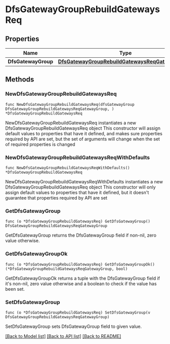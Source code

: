 # DfsGatewayGroupRebuildGatewaysReq

## Properties

Name | Type | Description | Notes
------------ | ------------- | ------------- | -------------
**DfsGatewayGroup** | [**DfsGatewayGroupRebuildGatewaysReqGatewayGroup**](DfsGatewayGroupRebuildGatewaysReqGatewayGroup.md) |  | 

## Methods

### NewDfsGatewayGroupRebuildGatewaysReq

`func NewDfsGatewayGroupRebuildGatewaysReq(dfsGatewayGroup DfsGatewayGroupRebuildGatewaysReqGatewayGroup, ) *DfsGatewayGroupRebuildGatewaysReq`

NewDfsGatewayGroupRebuildGatewaysReq instantiates a new DfsGatewayGroupRebuildGatewaysReq object
This constructor will assign default values to properties that have it defined,
and makes sure properties required by API are set, but the set of arguments
will change when the set of required properties is changed

### NewDfsGatewayGroupRebuildGatewaysReqWithDefaults

`func NewDfsGatewayGroupRebuildGatewaysReqWithDefaults() *DfsGatewayGroupRebuildGatewaysReq`

NewDfsGatewayGroupRebuildGatewaysReqWithDefaults instantiates a new DfsGatewayGroupRebuildGatewaysReq object
This constructor will only assign default values to properties that have it defined,
but it doesn't guarantee that properties required by API are set

### GetDfsGatewayGroup

`func (o *DfsGatewayGroupRebuildGatewaysReq) GetDfsGatewayGroup() DfsGatewayGroupRebuildGatewaysReqGatewayGroup`

GetDfsGatewayGroup returns the DfsGatewayGroup field if non-nil, zero value otherwise.

### GetDfsGatewayGroupOk

`func (o *DfsGatewayGroupRebuildGatewaysReq) GetDfsGatewayGroupOk() (*DfsGatewayGroupRebuildGatewaysReqGatewayGroup, bool)`

GetDfsGatewayGroupOk returns a tuple with the DfsGatewayGroup field if it's non-nil, zero value otherwise
and a boolean to check if the value has been set.

### SetDfsGatewayGroup

`func (o *DfsGatewayGroupRebuildGatewaysReq) SetDfsGatewayGroup(v DfsGatewayGroupRebuildGatewaysReqGatewayGroup)`

SetDfsGatewayGroup sets DfsGatewayGroup field to given value.



[[Back to Model list]](../README.md#documentation-for-models) [[Back to API list]](../README.md#documentation-for-api-endpoints) [[Back to README]](../README.md)


